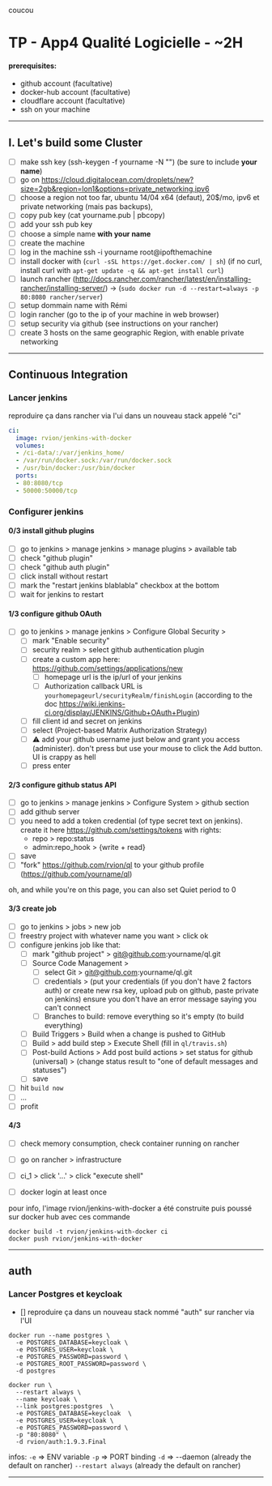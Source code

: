 coucou

# TP - App4 Qualité Logicielle - ~2H


#### prerequisites:

 - github account (facultative)
 - docker-hub account (facultative)
 - cloudflare account (facultative)
 - ssh on your machine

---------

## I. Let's build some Cluster

- [ ] make ssh key (ssh-keygen -f yourname -N "") (be sure to include __your name__)
- [ ] go on https://cloud.digitalocean.com/droplets/new?size=2gb&region=lon1&options=private_networking,ipv6
- [ ] choose a region not too far, ubuntu 14/04 x64 (defaut), 20$/mo, ipv6 et private networking (mais pas backups),
- [ ] copy pub key (cat yourname.pub | pbcopy)
- [ ] add your ssh pub key
- [ ] choose a simple name __with your name__
- [ ] create the machine
- [ ] log in the machine ssh -i yourname root@ipofthemachine
- [ ] install docker with (`curl -sSL https://get.docker.com/ | sh`) (if no curl, install curl with `apt-get update -q && apt-get install curl`)
- [ ] launch rancher (http://docs.rancher.com/rancher/latest/en/installing-rancher/installing-server/) -> (`sudo docker run -d --restart=always -p 80:8080 rancher/server`)
- [ ] setup dommain name with Rémi
- [ ] login rancher (go to the ip of your machine in web browser)
- [ ] setup security via github (see instructions on your rancher)
- [ ] create 3 hosts on the same geographic Region, with enable private networking

----------------

## Continuous Integration

### Lancer jenkins

reproduire ça dans rancher via l'ui dans un nouveau stack appelé "ci"
```yaml
ci:
  image: rvion/jenkins-with-docker
  volumes:
  - /ci-data/:/var/jenkins_home/
  - /var/run/docker.sock:/var/run/docker.sock
  - /usr/bin/docker:/usr/bin/docker
  ports:
  - 80:8080/tcp
  - 50000:50000/tcp
```
### Configurer jenkins

#### 0/3 install github plugins
  - [ ] go to jenkins > manage jenkins > manage plugins > available tab
  - [ ] check "github plugin"
  - [ ] check "github auth plugin"
  - [ ] click install without restart
  - [ ] mark the "restart jenkins blablabla" checkbox at the bottom
  - [ ] wait for jenkins to restart

#### 1/3 configure github OAuth
  - [ ] go to jenkins > manage jenkins > Configure Global Security >
    - [ ] mark "Enable security"
    - [ ] security realm > select github authentication plugin
    - [ ] create a custom app here: https://github.com/settings/applications/new
      - [ ] homepage url is the ip/url of your jenkins
      - [ ] Authorization callback URL is `yourhomepageurl/securityRealm/finishLogin` (according to the doc https://wiki.jenkins-ci.org/display/JENKINS/Github+OAuth+Plugin)
    - [ ] fill client id and secret on jenkins
    - [ ] select (Project-based Matrix Authorization Strategy)
    - [ ] :warning: add your github username just below and grant you access (administer). don't press <Enter> but use your mouse to click the Add button. UI is crappy as hell
    - [ ] press enter

#### 2/3 configure github status API

  - [ ] go to jenkins > manage jenkins > Configure System > github section
   - [ ] add github server
   - [ ] you need to add a token credential (of type secret text on jenkins). create it here https://github.com/settings/tokens with rights:
      - repo > repo:status
      - admin:repo_hook > {write + read}
   - [ ] save
  - [ ] "fork" https://github.com/rvion/ql to your github profile (https://github.com/yourname/ql)

oh, and while you're on this page, you can also set Quiet period to 0


#### 3/3 create job

  - [ ] go to jenkins > jobs > new job
  - [ ] freestry project with whatever name you want > click ok
  - [ ] configure jenkins job like that:
     - [ ] mark "github project" > git@github.com:yourname/ql.git
     - [ ] Source Code Management >
        - [ ] select Git > git@github.com:yourname/ql.git
        - [ ] credentials > (put your credentials (if you don't have 2 factors auth) or create new rsa key, upload pub on github, paste private on jenkins) ensure you don't have an error message saying you can't connect
        - [ ] Branches to build: remove everything so it's empty (to build everything)
     - [ ] Build Triggers > Build when a change is pushed to GitHub
     - [ ] Build > add build step > Execute Shell (fill in `ql/travis.sh`)
     - [ ] Post-build Actions > Add post build actions > set status for github (universal) > (change status result to "one of default messages and statuses")
     - [ ] save
   - [ ] hit `build now`
   - [ ] ...
   - [ ] profit

#### 4/3

 - [ ] check memory consumption, check container running on rancher
 - [ ] go on rancher > infrastructure
 - [ ] ci_1 >  click '...' > click "execute shell"
 - [ ] docker login at least once


pour info, l'image rvion/jenkins-with-docker a été construite puis poussé sur docker hub avec ces commande

```shell
docker build -t rvion/jenkins-with-docker ci
docker push rvion/jenkins-with-docker
```


---------

## auth

### Lancer Postgres et keycloak

- [] reproduire ça dans un nouveau stack nommé "auth" sur rancher via l'UI


```shell
docker run --name postgres \
  -e POSTGRES_DATABASE=keycloak \
  -e POSTGRES_USER=keycloak \
  -e POSTGRES_PASSWORD=password \
  -e POSTGRES_ROOT_PASSWORD=password \
  -d postgres
```

```shell
docker run \
  --restart always \
  --name keycloak \
  --link postgres:postgres  \
  -e POSTGRES_DATABASE=keycloak  \
  -e POSTGRES_USER=keycloak \
  -e POSTGRES_PASSWORD=password \
  -p "80:8080" \
  -d rvion/auth:1.9.3.Final
```

infos:
 `-e` => ENV variable
 `-p` => PORT binding
 `-d` => --daemon (already the default on rancher)
 `--restart always` (already the default on rancher)

----------------------
